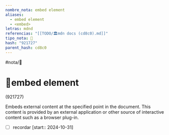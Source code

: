 ```yaml
---
nombre_nota: embed element
aliases:
  - embed element
  - <embed>
letras: mdnd
referencias: "[[TODO/🏛️mdn docs (cd8c0).md]]"
tipo_nota: 📑
hash: "921727"
parent_hash: cd8c0
---
```


#nota/📑

# 📑embed element
<div class="hash">(921727)</div>


Embeds external content at the specified point in the document. This content is provided by an external application or other source of interactive content such as a browser plug-in.



- [ ] recordar  [start:: 2024-10-31]
